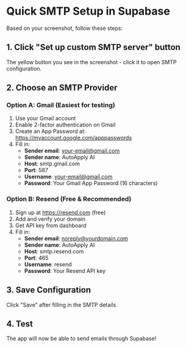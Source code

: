 # Quick SMTP Setup in Supabase

Based on your screenshot, follow these steps:

## 1. Click "Set up custom SMTP server" button
The yellow button you see in the screenshot - click it to open SMTP configuration.

## 2. Choose an SMTP Provider

### Option A: Gmail (Easiest for testing)
1. Use your Gmail account
2. Enable 2-factor authentication on Gmail
3. Create an App Password at: https://myaccount.google.com/apppasswords
4. Fill in:
   - **Sender email**: your-email@gmail.com
   - **Sender name**: AutoApply AI
   - **Host**: smtp.gmail.com
   - **Port**: 587
   - **Username**: your-email@gmail.com
   - **Password**: Your Gmail App Password (16 characters)

### Option B: Resend (Free & Recommended)
1. Sign up at https://resend.com (free)
2. Add and verify your domain
3. Get API key from dashboard
4. Fill in:
   - **Sender email**: noreply@yourdomain.com
   - **Sender name**: AutoApply AI
   - **Host**: smtp.resend.com
   - **Port**: 465
   - **Username**: resend
   - **Password**: Your Resend API key

## 3. Save Configuration
Click "Save" after filling in the SMTP details.

## 4. Test
The app will now be able to send emails through Supabase!